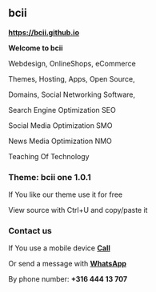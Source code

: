 ## <strong>bcii</strong>
<a href="https://bcii.github.io/"><strong>https://bcii.github.io</strong></a>
  
<strong>Welcome to bcii</strong>

Webdesign, OnlineShops, eCommerce

Themes, Hosting, Apps, Open Source,

Domains, Social Networking Software,

Search Engine Optimization SEO

Social Media Optimization SMO

News Media Optimization NMO

Teaching Of Technology

### <strong>Theme: bcii one 1.0.1</strong>
If You like our theme use it for free

View source with Ctrl+U and copy/paste it

### <strong>Contact us</strong>
If You use a mobile device <a href="tel:31644413707"><strong>Call</strong></a>

Or send a message with <a href="https://wa.me/31644413707" target="_blank" rel="noopener"><strong>WhatsApp</strong></a>

By phone number: <strong>+316 444 13 707</strong>
